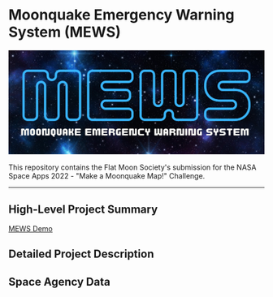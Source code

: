 # Moonquake Emergency Warning System (MEWS)

![MEWS](https://github.com/calvpang/FMS_Moonquake/blob/main/MEWS_logo.png?raw=true)

This repository contains the Flat Moon Society's submission for the NASA Space Apps 2022 - "Make a Moonquake Map!" Challenge.

---
## High-Level Project Summary

[MEWS Demo](https://calvpang.github.io/Moonquake_Blog/posts/2022-10-02-MoonGlobe/)

## Detailed Project Description

## Space Agency Data
